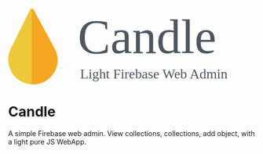 ![alt text](data:image/svg+xml;base64,PD94bWwgdmVyc2lvbj0iMS4wIiBlbmNvZGluZz0iVVRGLTgiPz4KPHN2ZyB3aWR0aD0iNTI2cHgi%0D%0AIGhlaWdodD0iMTYycHgiIHZpZXdCb3g9IjAgMCA1MjYgMTYyIiB2ZXJzaW9uPSIxLjEiIHhtbG5z%0D%0APSJodHRwOi8vd3d3LnczLm9yZy8yMDAwL3N2ZyIgeG1sbnM6eGxpbms9Imh0dHA6Ly93d3cudzMu%0D%0Ab3JnLzE5OTkveGxpbmsiPgogICAgPCEtLSBHZW5lcmF0b3I6IFNrZXRjaCA1MC4yICg1NTA0Nykg%0D%0ALSBodHRwOi8vd3d3LmJvaGVtaWFuY29kaW5nLmNvbS9za2V0Y2ggLS0+CiAgICA8dGl0bGU+R3Jv%0D%0AdXAgNjwvdGl0bGU+CiAgICA8ZGVzYz5DcmVhdGVkIHdpdGggU2tldGNoLjwvZGVzYz4KICAgIDxk%0D%0AZWZzPgogICAgICAgIDxwYXRoIGQ9Ik01LjQ2OTE4NjM3LDg1LjcxOTg4NjggTDQ2LjUyNDEwNDks%0D%0AMi4zMTgzNjQ2MSBDNDcuNDk5NzY0MiwwLjMzNjM0OTQ2NCA0OS44OTc0MzMxLC0wLjQ3OTQ2MzE0%0D%0ANCA1MS44Nzk0NDgyLDAuNDk2MTk2MTU0IEM1Mi42MjQ2ODU2LDAuODYzMDQzODc3IDUzLjIzNzIz%0D%0AMzcsMS40NTI3OTUxNCA1My42MzIwNjg1LDIuMTgzNTkwMTggTDk4LjgzMjA1NzksODUuODQzNzA1%0D%0ANCBDMTEwLjYxNjM5LDEwNy42NTUxODMgMTA1LjA2OTA1MSwxMzQuNzc2ODgxIDg1LjY2Njk2NTks%0D%0AMTUwLjIwOTY0MiBMODUuMTI1MTYxNCwxNTAuNjQwNjAzIEM2NS44NzEzMTgyLDE2NS45NTU0NSAz%0D%0AOC41NDU0NDM3LDE2NS43NzYwMTYgMTkuNDk0MzgwMiwxNTAuMjA5NjQyIEwxOS40OTQzODAyLDE1%0D%0AMC4yMDk2NDIgQzAuMzgzODg0MjQ4LDEzNC41OTQ3MDYgLTUuNDMwMDc1MzIsMTA3Ljg2MTMyNyA1%0D%0ALjQ2OTE4NjM3LDg1LjcxOTg4NjggWiIgaWQ9InBhdGgtMSI+PC9wYXRoPgogICAgPC9kZWZzPgog%0D%0AICAgPGcgaWQ9IlBhcmNvdXJzLVV0aWxpc2F0ZXVyIiBzdHJva2U9Im5vbmUiIHN0cm9rZS13aWR0%0D%0AaD0iMSIgZmlsbD0ibm9uZSIgZmlsbC1ydWxlPSJldmVub2RkIj4KICAgICAgICA8ZyBpZD0iR3Jv%0D%0AdXAtNiIgdHJhbnNmb3JtPSJ0cmFuc2xhdGUoMC4wMDAwMDAsIC0yMS4wMDAwMDApIj4KICAgICAg%0D%0AICAgICAgPGcgaWQ9Ikdyb3VwLTUiPgogICAgICAgICAgICAgICAgPGcgaWQ9Ikdyb3VwLTQiIHRy%0D%0AYW5zZm9ybT0idHJhbnNsYXRlKDAuMDAwMDAwLCAyMS4wMDAwMDApIj4KICAgICAgICAgICAgICAg%0D%0AICAgICA8bWFzayBpZD0ibWFzay0yIiBmaWxsPSJ3aGl0ZSI+CiAgICAgICAgICAgICAgICAgICAg%0D%0AICAgIDx1c2UgeGxpbms6aHJlZj0iI3BhdGgtMSI+PC91c2U+CiAgICAgICAgICAgICAgICAgICAg%0D%0APC9tYXNrPgogICAgICAgICAgICAgICAgICAgIDx1c2UgaWQ9IlJlY3RhbmdsZS0xMCIgZmlsbD0i%0D%0AI0VERTAzQiIgeGxpbms6aHJlZj0iI3BhdGgtMSI+PC91c2U+CiAgICAgICAgICAgICAgICAgICAg%0D%0APHBhdGggZD0iTTUuNDY5MTg2MzcsODUuNzE5ODg2OCBMNDYuNTI0MTA0OSwyLjMxODM2NDYxIEM0%0D%0ANy40OTk3NjQyLDAuMzM2MzQ5NDY0IDQ5Ljg5NzQzMzEsLTAuNDc5NDYzMTQ0IDUxLjg3OTQ0ODIs%0D%0AMC40OTYxOTYxNTQgQzUyLjYyNDY4NTYsMC44NjMwNDM4NzcgNTMuMjM3MjMzNywxLjQ1Mjc5NTE0%0D%0AIDUzLjYzMjA2ODUsMi4xODM1OTAxOCBMOTguODMyMDU3OSw4NS44NDM3MDU0IEMxMTAuNjE2Mzks%0D%0AMTA3LjY1NTE4MyAxMDUuMDY5MDUxLDEzNC43NzY4ODEgODUuNjY2OTY1OSwxNTAuMjA5NjQyIEw4%0D%0ANS4xMjUxNjE0LDE1MC42NDA2MDMgQzY1Ljg3MTMxODIsMTY1Ljk1NTQ1IDM4LjU0NTQ0MzcsMTY1%0D%0ALjc3NjAxNiAxOS40OTQzODAyLDE1MC4yMDk2NDIgTDE5LjQ5NDM4MDIsMTUwLjIwOTY0MiBDMC4z%0D%0AODM4ODQyNDgsMTM0LjU5NDcwNiAtNS40MzAwNzUzMiwxMDcuODYxMzI3IDUuNDY5MTg2MzcsODUu%0D%0ANzE5ODg2OCBaIiBpZD0iUmVjdGFuZ2xlLTEwLUNvcHkiIGZpbGw9IiNFREM4M0IiIG1hc2s9InVy%0D%0AbCgjbWFzay0yKSI+PC9wYXRoPgogICAgICAgICAgICAgICAgICAgIDxyZWN0IGlkPSJSZWN0YW5n%0D%0AbGUtMTEiIGZpbGw9IiNGNUE2MjMiIG1hc2s9InVybCgjbWFzay0yKSIgeD0iNTAiIHk9Ii0xMSIg%0D%0Ad2lkdGg9IjY0IiBoZWlnaHQ9IjE5MiI+PC9yZWN0PgogICAgICAgICAgICAgICAgPC9nPgogICAg%0D%0AICAgICAgICAgICAgPHRleHQgaWQ9IkNhbmRsZSIgZm9udC1mYW1pbHk9IlBvcHBpbnMtTWVkaXVt%0D%0ALCBQb3BwaW5zIiBmb250LXNpemU9IjEwNCIgZm9udC13ZWlnaHQ9IjQwMCIgZmlsbD0iIzRGNTY1%0D%0ARSI+CiAgICAgICAgICAgICAgICAgICAgPHRzcGFuIHg9IjE0OCIgeT0iMTE2Ij5DYW5kbGU8L3Rz%0D%0AcGFuPgogICAgICAgICAgICAgICAgPC90ZXh0PgogICAgICAgICAgICAgICAgPHRleHQgaWQ9Ikxp%0D%0AZ2h0LUZpcmViYXNlLVdlYi1BIiBmb250LWZhbWlseT0iUG9wcGlucy1SZWd1bGFyLCBQb3BwaW5z%0D%0AIiBmb250LXNpemU9IjI5IiBmb250LXdlaWdodD0ibm9ybWFsIiBmaWxsPSIjNEY1NjVFIj4KICAg%0D%0AICAgICAgICAgICAgICAgICA8dHNwYW4geD0iMTUzIiB5PSIxNzAiPkxpZ2h0IEZpcmViYXNlIFdl%0D%0AYiBBZG1pbjwvdHNwYW4+CiAgICAgICAgICAgICAgICA8L3RleHQ+CiAgICAgICAgICAgIDwvZz4K%0D%0AICAgICAgICA8L2c+CiAgICA8L2c+Cjwvc3ZnPg==)
# Candle 
A simple Firebase web admin. View collections, collections, add object, with a light pure JS WebApp.
